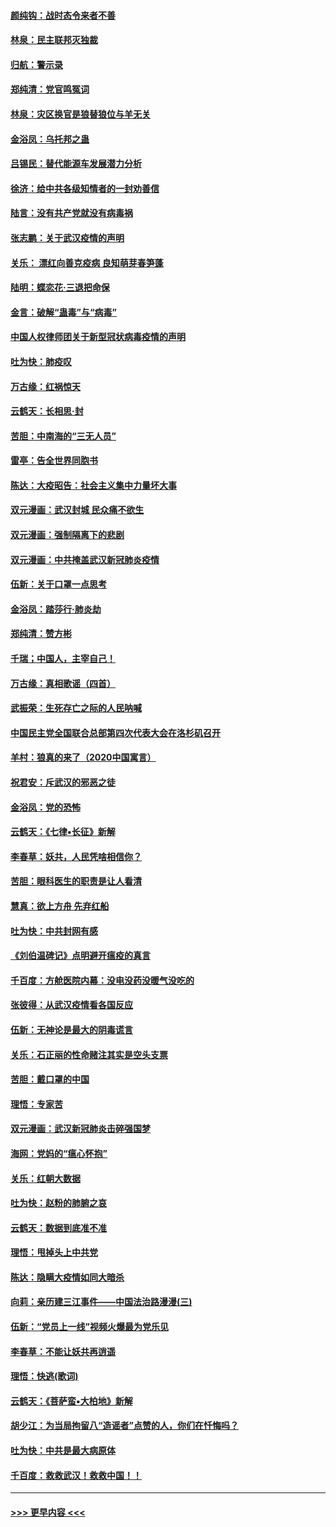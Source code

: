 #### [颜纯钩：战时态令来者不善](../pages/nsc993/n11872011.md?t=02161702) 
#### [林泉：民主联邦灭独裁](../pages/nsc993/n11870998.md?t=02161702) 
#### [归航：警示录](../pages/nsc993/n11870963.md?t=02161702) 
#### [郑纯清：党官鸣冤词](../pages/nsc993/n11870938.md?t=02161702) 
#### [林泉：灾区换官是狼替狼位与羊无关](../pages/nsc993/n11870896.md?t=02161702) 
#### [金浴凤：乌托邦之蛊](../pages/nsc993/n11870879.md?t=02161702) 
#### [吕锡民：替代能源车发展潜力分析](../pages/nsc993/n11870656.md?t=02161702) 
#### [徐济：给中共各级知情者的一封劝善信](../pages/nsc993/n11868561.md?t=02161702) 
#### [陆言：没有共产党就没有病毒祸](../pages/nsc993/n11868232.md?t=02161702) 
#### [张志鹏：关于武汉疫情的声明](../pages/nsc993/n11867182.md?t=02161702) 
#### [关乐： 漂红向善克疫病 良知萌芽春笋蓬](../pages/nsc993/n11865710.md?t=02161702) 
#### [陆明：蝶恋花‧三退把命保](../pages/nsc993/n11865673.md?t=02161702) 
#### [金言：破解“蛊毒”与“病毒”](../pages/nsc993/n11864103.md?t=02161702) 
#### [中国人权律师团关于新型冠状病毒疫情的声明](../pages/nsc993/n11864249.md?t=02161702) 
#### [吐为快：肺疫叹](../pages/nsc993/n11864027.md?t=02161702) 
#### [万古缘：红祸惊天](../pages/nsc993/n11864079.md?t=02161702) 
#### [云鹤天：长相思‧封](../pages/nsc993/n11864006.md?t=02161702) 
#### [苦胆：中南海的“三无人员”](../pages/nsc993/n11862997.md?t=02161702) 
#### [雷亭：告全世界同胞书](../pages/nsc993/n11862572.md?t=02161702) 
#### [陈达：大疫昭告：社会主义集中力量坏大事](../pages/nsc993/n11859419.md?t=02161702) 
#### [双元漫画：武汉封城 民众痛不欲生](../pages/nsc993/n11859287.md?t=02161702) 
#### [双元漫画：强制隔离下的悲剧](../pages/nsc993/n11859244.md?t=02161702) 
#### [双元漫画：中共掩盖武汉新冠肺炎疫情](../pages/nsc993/n11858249.md?t=02161702) 
#### [伍新：关于口罩一点思考](../pages/nsc993/n11859195.md?t=02161702) 
#### [金浴凤：踏莎行‧肺炎劫](../pages/nsc993/n11858227.md?t=02161702) 
#### [郑纯清：赞方彬](../pages/nsc993/n11856803.md?t=02161702) 
#### [千瑞；中国人，主宰自己！](../pages/nsc993/n11856793.md?t=02161702) 
#### [万古缘：真相歌谣（四首）](../pages/nsc993/n11856263.md?t=02161702) 
#### [武振荣：生死存亡之际的人民呐喊](../pages/nsc993/n11856256.md?t=02161702) 
#### [中国民主党全国联合总部第四次代表大会在洛杉矶召开](../pages/nsc993/n11856344.md?t=02161702) 
#### [羊村：狼真的来了（2020中国寓言）](../pages/nsc993/n11856229.md?t=02161702) 
#### [祝君安：斥武汉的邪恶之徒](../pages/nsc993/n11855861.md?t=02161702) 
#### [金浴凤：党的恐怖](../pages/nsc993/n11855849.md?t=02161702) 
#### [云鹤天：《七律▪长征》新解](../pages/nsc993/n11855479.md?t=02161702) 
#### [李春草：妖共，人民凭啥相信你？](../pages/nsc993/n11855196.md?t=02161702) 
#### [苦胆：眼科医生的职责是让人看清](../pages/nsc993/n11853840.md?t=02161702) 
#### [慧真：欲上方舟 先弃红船](../pages/nsc993/n11853483.md?t=02161702) 
#### [吐为快：中共封网有感](../pages/nsc993/n11852575.md?t=02161702) 
#### [《刘伯温碑记》点明避开瘟疫的真言](../pages/nsc993/n11852128.md?t=02161702) 
#### [千百度：方舱医院内幕：没电没药没暖气没吃的](../pages/nsc993/n11850211.md?t=02161702) 
#### [张彼得：从武汉疫情看各国反应](../pages/nsc993/n11850102.md?t=02161702) 
#### [伍新：无神论是最大的阴毒谎言](../pages/nsc993/n11846129.md?t=02161702) 
#### [关乐：石正丽的性命赌注其实是空头支票](../pages/nsc993/n11846109.md?t=02161702) 
#### [苦胆：戴口罩的中国](../pages/nsc993/n11845576.md?t=02161702) 
#### [理悟：专家苦](../pages/nsc993/n11845564.md?t=02161702) 
#### [双元漫画：武汉新冠肺炎击碎强国梦](../pages/nsc993/n11843320.md?t=02161702) 
#### [海网：党妈的“瘟心怀抱”](../pages/nsc993/n11840740.md?t=02161702) 
#### [关乐：红朝大数据](../pages/nsc993/n11840675.md?t=02161702) 
#### [吐为快：赵粉的肺腑之哀](../pages/nsc993/n11840618.md?t=02161702) 
#### [云鹤天：数据到底准不准](../pages/nsc993/n11840325.md?t=02161702) 
#### [理悟：甩掉头上中共党](../pages/nsc993/n11838826.md?t=02161702) 
#### [陈达：隐瞒大疫情如同大暗杀](../pages/nsc993/n11838771.md?t=02161702) 
#### [向莉：亲历建三江事件——中国法治路漫漫(三)](../pages/nsc993/n11831825.md?t=02161702) 
#### [伍新：“党员上一线”视频火爆最为党乐见](../pages/nsc993/n11838200.md?t=02161702) 
#### [李春草：不能让妖共再逍遥](../pages/nsc993/n11838102.md?t=02161702) 
#### [理悟：快逃(歌词)](../pages/nsc993/n11838083.md?t=02161702) 
#### [云鹤天：《菩萨蛮▪大柏地》新解](../pages/nsc993/n11838059.md?t=02161702) 
#### [胡少江：为当局拘留八“造谣者”点赞的人，你们在忏悔吗？](../pages/nsc993/n11836801.md?t=02161702) 
#### [吐为快：中共是最大病原体](../pages/nsc993/n11836748.md?t=02161702) 
#### [千百度：救救武汉！救救中国！！](../pages/nsc993/n11836145.md?t=02161702) 

----
#### [ >>> 更早内容 <<< ](../indexes/nsc993-earlier.md)
